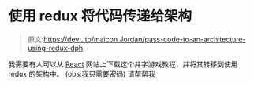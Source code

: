 # 使用 redux 将代码传递给架构

> 原文:[https://dev . to/maicon Jordan/pass-code-to-an-architecture-using-redux-dph](https://dev.to/maiconjordan/pass-code-to-an-architecture-using-redux-dph)

我需要有人可以从 [React](https://pt-br.reactjs.org/tutorial/tutorial.html) 网站上下载这个井字游戏教程，并将其转移到使用 redux 的架构中。
(obs:我只需要密码)
请帮帮我
